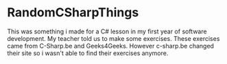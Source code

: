 # RandomCSharpThings
This was something i made for a C# lesson in my first year of software development. My teacher told us to make some exercises. These exercises came from C-Sharp.be and Geeks4Geeks. However c-sharp.be changed their site so i wasn't able to find their exercises anymore.
